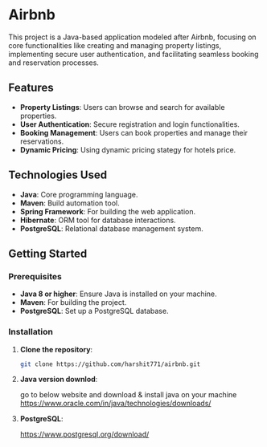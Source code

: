 # Airbnb
This project is a Java-based application modeled after Airbnb, focusing on core functionalities like creating and managing property listings, implementing secure user authentication, and facilitating seamless booking and reservation processes.

## Features

- **Property Listings**: Users can browse and search for available properties.
- **User Authentication**: Secure registration and login functionalities.
- **Booking Management**: Users can book properties and manage their reservations.
- **Dynamic Pricing**: Using dynamic pricing stategy for hotels price.

## Technologies Used

- **Java**: Core programming language.
- **Maven**: Build automation tool.
- **Spring Framework**: For building the web application.
- **Hibernate**: ORM tool for database interactions.
- **PostgreSQL**: Relational database management system.

## Getting Started

### Prerequisites

- **Java 8 or higher**: Ensure Java is installed on your machine.
- **Maven**: For building the project.
- **PostgreSQL**: Set up a PostgreSQL database.

### Installation

1. **Clone the repository**:

   ```bash
   git clone https://github.com/harshit771/airbnb.git

2. **Java version downlod**:

      go to below website and download & install java on your machine
       https://www.oracle.com/in/java/technologies/downloads/

3. **PostgreSQL**:   

      https://www.postgresql.org/download/